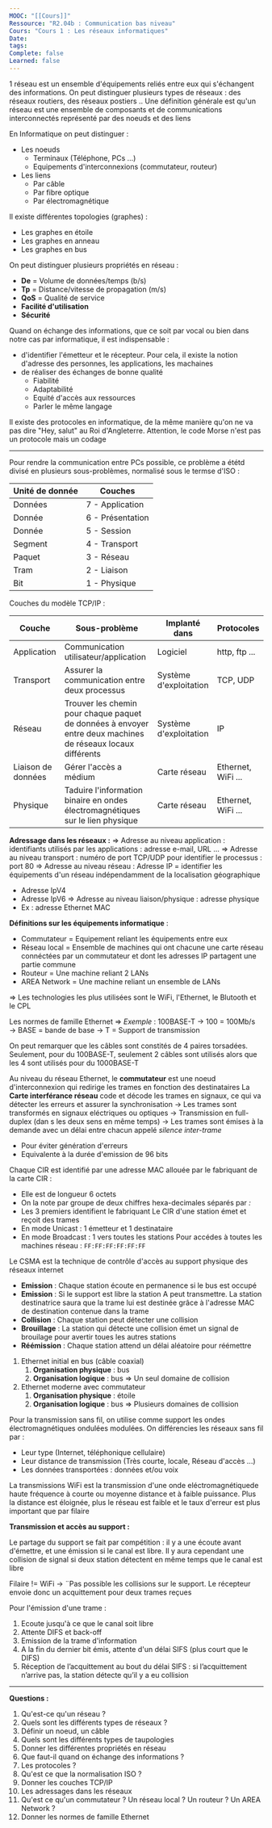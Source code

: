 ```yaml
---
MOOC: "[[Cours]]"
Ressource: "R2.04b : Communication bas niveau"
Cours: "Cours 1 : Les réseaux informatiques"
Date: 
tags: 
Complete: false
Learned: false
---
```

1 réseau est un ensemble d'équipements reliés entre eux qui s'échangent des informations. On peut distinguer plusieurs types de réseaux : des réseaux routiers, des réseaux postiers ..
Une définition générale est qu'un réseau est une ensemble de composants et de communications interconnectés représenté par des noeuds et des liens

En Informatique on peut distinguer :
- Les noeuds
	- Terminaux (Téléphone, PCs ...)
	- Equipements d'interconnexions (commutateur, routeur)
- Les liens
	- Par câble
	- Par fibre optique
	- Par électromagnétique

Il existe différentes topologies (graphes) :
- Les graphes en étoile
- Les graphes en anneau
- Les graphes en bus

On peut distinguer plusieurs propriétés en réseau :
- **De** = Volume de données/temps (b/s)
- **Tp** = Distance/vitesse de propagation (m/s)
- **QoS** = Qualité de service
- **Facilité d'utilisation**
- **Sécurité**

Quand on échange des informations, que ce soit par vocal ou bien dans notre cas par informatique, il est indispensable  :
- d'identifier l'émetteur et le récepteur. Pour cela, il existe la notion d'adresse des personnes, les applications, les machaines
- de réaliser des échanges de bonne qualité
	- Fiabilité
	- Adaptabilité
	- Equité d'accès aux ressources
	- Parler le même langage

Il existe des protocoles en informatique, de la même manière qu'on ne va pas dire "Hey, salut" au Roi d'Angleterre. Attention, le code Morse n'est pas un protocole mais un codage

---
Pour rendre la communication entre PCs possible, ce problème a ététd divisé en plusieurs sous-problèmes, normalisé sous le termse d'ISO :

| Unité de donnée | Couches          |
| --------------- | ---------------- |
| Données         | 7 - Application  |
| Donnée          | 6 - Présentation |
| Donnée          | 5 - Session      |
| Segment         | 4 - Transport    |
| Paquet          | 3 - Réseau       |
| Tram            | 2 - Liaison      |
| Bit             | 1 - Physique                 |

Couches du modèle TCP/IP :

| Couche | Sous-problème | Implanté dans | Protocoles |
| ---- | ---- | ---- | ---- |
| Application | Communication utilisateur/application | Logiciel | http, ftp ... |
| Transport | Assurer la communication entre deux processus | Système d'exploitation | TCP, UDP |
| Réseau | Trouver les chemin pour chaque paquet de données à envoyer entre deux machines de réseaux locaux différents | Système d'exploitation | IP |
| Liaison de données | Gérer l'accès a médium | Carte réseau | Ethernet, WiFi ... |
| Physique | Taduire l'information binaire en ondes électromagnétiques sur le lien physique | Carte réseau | Ethernet, WiFi ... |

**Adressage dans les réseaux :**
⇒ Adresse au niveau application : identifiants utilisés par les applications : adresse e-mail, URL ...
⇒ Adresse au niveau transport : numéro de port TCP/UDP pour identifier le processus : port 80
⇒ Adresse au niveau réseau : Adresse IP = identifier les équipements d'un réseau indépendamment de la localisation géographique
- Adresse IpV4
- Adresse IpV6
⇒ Adresse au niveau liaison/physique : adresse physique
- Ex : adresse Ethernet MAC


**Définitions sur les équipements informatique** :
- Commutateur = Equipement reliant les équipements entre eux
- Réseau local = Ensemble de machines qui ont chacune une carte réseau connéctées par un commutateur  et dont les adresses IP partagent une partie commune
- Routeur = Une machine reliant 2 LANs
- AREA Network = Une machine reliant un ensemble de LANs

⇒ Les technologies les plus utilisées sont le WiFi, l'Ethernet, le Blutooth et le CPL


Les normes de famille Ethernet
⇒ *Exemple* : 100BASE-T
→ 100 = 100Mb/s
→ BASE = bande de base
→ T = Support de transmission

On peut remarquer que les câbles sont constités de 4 paires torsadées. Seulement, pour du 100BASE-T, seulement 2 câbles sont utilisés alors que les 4 sont utilisés pour du 1000BASE-T

Au niveau du réseau Ethernet, le **commutateur** est une noeud d'interconnexion qui redirige les trames en fonction des destinataires
La **Carte interférance réseau** code et décode les trames en signaux, ce qui va détecter les erreurs et assurer la synchronisation
→ Les trames sont transformés en signaux eléctriques ou optiques
→ Transmission en full-duplex (dan s les deux sens en même temps)
→ Les trames sont émises à la demande avec un délai entre chacun appelé *silence inter-trame*
- Pour éviter génération d'erreurs
- Equivalente à la durée d'emission de 96 bits

Chaque CIR est identifié par une adresse MAC allouée par le fabriquant de la carte CIR :
- Elle est de longueur 6 octets
- On la note par groupe de deux chiffres hexa-decimales séparés par *:*
- Les 3 premiers identifient le fabriquant
Le CIR d'une station émet  et reçoit des trames
- En mode Unicast : 1 émetteur et 1 destinataire
- En mode Broadcast : 1 vers toutes les stations
Pour accédes à toutes les machines réseau : `FF:FF:FF:FF:FF:FF`

Le CSMA est la technique de contrôle d'accès au support physique des réseaux internet
- **Emission** : Chaque station écoute en permanence si le bus est occupé
- **Emission** : Si le support est libre la station A peut transmettre. La station destinatrice saura que la trame lui est destinée grâce à l'adresse MAC de destination contenue dans la trame
- **Collision** : Chaque station peut détecter une collision
- **Brouillage** : La station qui détecte une collision émet un signal de brouilage pour avertir toues les autres stations
- **Réémission** : Chaque station attend un délai aléatoire pour réémettre

1. Ethernet initial en bus (câble coaxial)
	1. **Organisation physique** : bus
	2. **Organisation logique** : bus
	   ⇒ Un seul domaine de collision
2. Ethernet moderne avec commutateur
	1. **Organisation physique** : étoile
	2. **Organisation logique** : bus
	   ⇒ Plusieurs domaines de collision

Pour la transmission sans fil, on utilise comme support les ondes électromagnétiques ondulées modulées. On différencies les réseaux sans fil par :
- Leur type (Internet, téléphonique cellulaire)
- Leur distance de transmission (Très courte, locale, Réseau d'accès ...)
- Les données transportées : données et/ou voix

La transmissions WiFi est la transmission d'une onde eléctromagnétiquede haute fréquence à courte ou moyenne distance et à faible puissance. Plus la distance est éloignée, plus le réseau est faible et le taux d'erreur est plus important que par filaire

**Transmission et accès au support :**

Le partage du support se fait par compétition : il y a une écoute avant d'émettre, et une émission si le canal est libre. Il y aura cependant une collision de signal si deux station détectent en même temps que le canal est libre

Filaire != WiFi → ¨Pas possible les collisions sur le support. Le récepteur envoie donc un acquittement pour deux trames reçues

Pour l'émission d'une trame :
1. Ecoute jusqu'à ce que le canal soit libre
2. Attente DIFS et back-off
3. Emission de la trame  d'information
4. A la fin du dernier bit émis, attente d'un délai SIFS (plus court que le DIFS)
5. Réception de l’acquittement au bout du délai SIFS : si l’acquittement n’arrive pas, la station détecte qu’il y a eu collision

--- 
**Questions :**
1. Qu'est-ce qu'un réseau ?
2. Quels sont les différents types de réseaux ?
3. Définir un noeud, un câble
4. Quels sont les différents types de taupologies
5. Donner les différentes propriétés en réseau
6. Que faut-il quand on échange des informations ?
7. Les protocoles ?
8. Qu'est ce que la normalisation ISO ?
9. Donner les couches TCP/IP
10. Les adressages dans les réseaux
11. Qu'est ce qu'un commutateur ? Un réseau local ? Un routeur ? Un AREA Network ?
12. Donner les normes de famille Ethernet